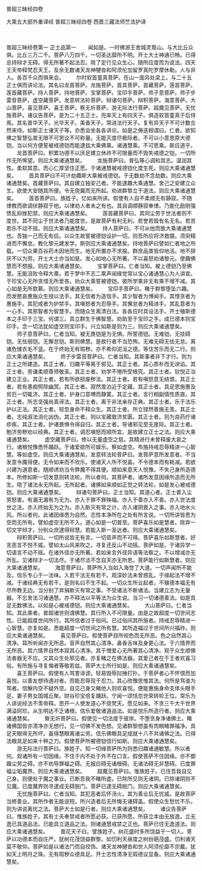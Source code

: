 <!-- { "loadSidebar": true } -->
普超三昧经四卷


大乘五大部外重译经
普超三昧经四卷
西晋三藏法师竺法护译


　　

普超三昧经卷第一
正士品第一
　　闻如是。一时佛游王舍城灵鹫山。与大比丘众俱。比丘三万二千。菩萨八万四千。一切圣达靡所不明。开士大士神通已畅。已得总持辩才无碍。得无所著不起法忍。晓了定行见众生心。随所应度而为说法。四天王天帝释梵忍天王。及余无数诸天龙神犍沓和阿须伦加留罗真陀罗摩休勒。人与非人。各百千众而俱来会。
　　尔时软首童真菩萨。在山一面异处梁上。与二十五正士俱而讲论法。其名曰龙首菩萨。龙施菩萨。首具菩萨。首藏菩萨。莲首菩萨。莲首藏菩萨。持人菩萨。持地菩萨。宝掌菩萨。宝印手菩萨。师子意菩萨。师子步雷音菩萨。虚空藏菩萨。发意转法轮菩萨。辩诸句菩萨。辩积菩萨。海意菩萨。大山菩萨。喜见菩萨。喜王菩萨。察无圻菩萨。游无际法行菩萨。超魔见菩萨。无忧施菩萨。诸议告菩萨。是为二十五正士。兜率天上有四天子。俱造软首童真于后侍焉。其名普华天子。光华天子。美香天子。常进法行天子。复有异天子不可计数佥然来侍。如斯正士诸天子等。亦悉会坐各各讲论。如是之俦迭相谓曰。仁者。欲知佛之智慧弘普无限不可思议不可称量。无能灭度尽极际者。不可以小意思原大德铠。当以何方便誓被戒德铠而能逮兹大乘佛乘。诸通慧乘。不可思乘。斯应道乎。
　　龙首菩萨曰。积累功德不以厌足建立休祚不可限量而不毁失戒德之铠。一切所作无所悕望。则应大乘诸通慧矣。
　　龙施菩萨曰。普弘等心调和其志。温润其性。柔软其意。而心仁厚坚住正愿。于诸通慧被戒德铠化度生死。则应大乘诸通慧矣。
　　首具菩萨曰不可计劫趣斯大乘被戒德铠。于无数劫不念劫数。则应大乘诸通慧矣。首藏菩萨曰。其自建立独安己者。不能逮趣大乘通慧。舍己之安建立众生。欲使大安随其所便。令无侥冀而无所起。劝进群黎立于道法。则应大乘诸通慧矣。
　　莲首菩萨曰。族姓子。忆如来所讲。假使有人自不柔顺无有静寂。不随律教而欲调伏静寂于他。以律劝人者未之有也。其自调顺静寂奉律。乃能化励刚强愦乱抑挫犯禁。则应大乘诸通慧矣。
　　莲首藏菩萨曰。其同尘劳于世法者则不度世。其不同尘于世法者乃能度世。是故菩萨有利无利。若誉若毁有名无名。若苦若乐不动不摇。则应大乘诸通慧矣。
　　持人菩萨曰。不可从他而致大乘诸通慧也。吾独一己而无有侣。以众生故誓被德铠设护一切。则吾所应将济救摄。须臾精进而不懈怠。教化黎元建发学。斯则应大乘诸通慧矣。持地菩萨曰譬如仁者地之所载。一切众果百谷药木因地而生。地无所置亦不求报。群庶品类皆仰地活。地不辞厌不以为劳。开士大士亦当如是。发心如地心无所著。不以喜怒劝诸黎元。使趣佛慧而不想报。则应大乘诸通慧矣。
　　宝掌菩萨曰。仁者当知。被上德铠乃至佛慧。无能沮败令释大乘。若于梦中不志二乘声闻缘觉常以宝心诸通慧心为人讲宣。于珍宝心无所贪惜无所爱吝。劝众大乘誓被德铠。彼所学乘非无有乘不增不减。其心如是无所歆慕。则应大乘诸通慧矣。
　　宝印手菩萨曰。睹于群黎堕坠六趣。而发愍哀惠施众生授以法手。其无信者为造信手。其少智者为博闻手。其悭贪者为惠施手。其犯戒者为护禁手。其嗔怒者为忍辱手。其懈怠者为精进手。其乱意者为一心手。其邪智者为智慧手。而随众生离清白法。各各应时具设法手。开士殖斯德本之手印于三宝。何谓三。具立群生于佛智慧。劝助至于宝印之手。成已德本则宝印手。念一切法犹如虚空则宝印手。兴立如斯是则为三。则应大乘诸通慧矣。
　　师子意菩萨曰。仁者当知。被无畏铠是为无惧。所誓德铠。无难铠。无挂碍铠。无怯弱铠。无懈怠铠。斯则佛慧。是故行者不当恐怖。无难无碍无怯无怠。离诸危懅衣毛不竖。在于终始无有瑕秽。亦不希仰泥洹之德。等住苦乐而无二行。则应大乘诸通慧矣。
　　师子步雷音菩萨曰。仁者当知。其斯事者非下才行。则为正士之所建造。其正士者。归趣平等离于邪见。其正士者。其心质朴而无谀谄。其正士者。劳谦柔顺尊师敬圣。其正士者。劝学不惓所受根究。其正士者。钦悦正治建立正业。其正士者。若有所欲损废秽法。其正士者。若有嗔怒意无结恨。其正士者。若有愚痴照除幽冥。其正士者。寂然澹泊近于定藏。其正士者。具足恩施惠及贫厄一切辄济。其正士者。护身口意喟而静寞。其正士者。言行相副情性质直。其正士者。所志坚强尚真谛法。其正士者。离于非法亲存正典。其正士者。乐于法乐护以正法。其正士者。轻忽身命不释众生。其正士者。所立铿然善施无羡。其正士者。志纯淑法消化凶伪。其正士者。则以宝藏救济贫匮。其正士者。则为良药疗诸疹疾。其正士者。护诸畏惧令得自归。其正士者。导诸邪见至无崖际。其正士者。勉济劳秽劝以经典。其正士者。调忍嗔怒而顺所宜。是故建立正士之法。则应大乘诸通慧矣。
　　虚空藏菩萨曰。修以无量虚空之慈。其精进行未曾释废大哀之行。诸根悦豫悉怀踊跃。于诸爱欲所可娱乐。察如虚空。布施持戒忍辱精进一心智慧。等如虚空。则应大乘诸通慧矣。发意转法轮菩萨曰。发菩萨意所发意者。不当发意令魔得便。无令如来而不欣乐。使诸天人所不悦喜。不令德本而有耗减。若欲兴建为道意者。随顺诱劝当令弊魔不得其便。顺如来意天人悦豫。不失己身所造德本。所修如斯一切发意则转法轮。所以者何。其菩萨者。诸所发意因缘所造而无所生。晓了诸法永无所起。无所起者。诸佛如来顺如正觉之转法轮。如是发心被戒德铠。则应大乘诸通慧矣。
　　辩诸句菩萨曰。正士当知。其道心者。正士普入尘劳怒害。有漏无漏有为无为。亦入于罪不罪殃福。亦入于善亦入不善。亦入世法度世之法。亦入终始无为之为。亦入断灭有常之计。亦入诸阴衰入之事。亦入地水火风。所以者何。此诸因缘悉为自然。志性本净所在之处有所言说。一切所讲皆悉为空而无所有。譬如虚空无所不入。道心如是一切普至。菩萨喜乐如是慧者。除弃一切文字辩才。分别众庶逮得辩慧。若能入斯一圣达者。则应大乘诸通慧矣。
　　辩积菩萨曰。一切所说皆无有言。一切音声而不可得。菩萨喜乐如斯慧者。好言恶言不悦不戚。譬如太山风来吹之。寻复还反山不动摇。菩萨如是。于诸异学一切语言不动不摇。在诸外径亦无所著。若如来言外径异语等法察之。不以增减亦无所乱。见诸辩才一切法尽。于诸尽法不念自天亦无所思。菩萨能行如斯慧者。则应大乘诸通慧矣。
　　海意菩萨曰。菩萨所入当如入海觉了大道。一切声闻所不能及。信乐专心于一法味。入若干法无有若干。观深妙法未曾惑乱。于缘起法不增不减。于诸经典无有若干。是则名曰不生不起。一切众生所业起者。不殖德本福无有尽所教无边。当分别了弃捐断灭有常之事。不受诸法不断诸法。当建立志为无量器。不忘舍法习诸通慧。亦不释法以平等法为众生说。当习一切诸德善法。如是具足无数佛法。以如是心被戒德铠。则应大乘诸通慧矣。
　　大山菩萨曰。仁者当知。其此乘者。普超诸世则谓佛慧。其行所入不可限量。由是之故超度一切世间志性。已能超度世间所行。其所信者过于俗间。已过俗间其所施者。持戒忍辱精进一心智慧。亦复如是。悉能超度一切世间之所有慧。其所造福过于世间所兴福祚。则应大乘诸通慧矣。
　　喜见菩萨曰。假使菩萨目所视色而无所恶。色之自然其心清净。耳所听闻亦无所恶。音声自然其心清净。鼻香舌味及身更心法。于六情界而无所恶。其六情界自然本寂其心清净。其于憎爱心无所著其心清净。观于众生顺佛法者器无不应。又其众生处邪见者。亦复睹之在佛法器。其爱己者在于王者欢喜习俗。有所施与寻复悔者等敬若兹。菩萨大士所行如是。则应大乘诸通慧矣。
　　喜王菩萨曰。假使有人骂詈诽谤。轻易毁辱挝捶打扑。于菩萨者心不怀恨而加喜悦。以善友想待遇对者。而能忍辱现于忍力。其心欣豫思惟其法。何所是骂谁为骂者。信解内空不疑外空。自见己身又睹他人则欢喜悦。便能惠施身命支体头眼手足。妻子男女国城丘聚。财谷珍宝倍复踊跃。宁闻一颂恬忽世荣转轮王位。常乐为人讲说经法不羡帝释。思开一人使发道心不侥梵天。愿见如来。不贪三千大千世界满溢珂珍。从生明达不乏诸根。信乐爱敬诸道品法。如是悦乐所造行者。则应大乘诸通慧矣。
　　察无圻菩萨曰。假使见一切法度于彼岸。不堕贪身净诸佛土。睹诸佛国皆亦清净亦无想行。见一切佛不发色想。见诸群黎想虽有肉眼睹罪福净。具足天眼得无所坏。虽得慧眼离诸尘劳。信乐佛眼具足成就十八不共诸佛之法。已得法眼具足如来十种之力。假使菩萨所被德铠信行如斯。则应大乘诸通慧矣。
　　游无际法行菩萨曰。族姓子。知一切缘菩萨所为则悉归趣诸通敏慧。所以者何。观诸所有一切因缘。不住于内不处于外不在口言。假使菩萨不住因缘。亦不御趣尘劳之碍。亦不劝导罪福之碍。无报应碍无诸根碍。无诸法碍无非慧碍。已度罪福尘垢魔界。则应大乘诸通慧矣。
　　超魔见菩萨曰。惟族姓子。已住吾我自见己身。则便处于魔之事业。已断吾我不睹所虚。已除所见则无诸阴。已除诸阴则不见魔。已度魔界则寻逮成无碍脱门。菩萨已逮无碍脱门。则应大乘诸通慧矣。
　　无忧施菩萨曰。仁者当知。其犯恶者后怀汤火。其为善业后无忧戚。是故菩萨当修善业。其所作者无能说短。所兴造者后无所悔无诸碍盖。假使众生愁忧不乐。则为讲说离忧之法。菩萨大士如是行者。则应大乘诸通慧矣。
　　诸议告菩萨曰。惟族姓子。其有士夫奉禁戒者所愿必获。已获所愿。所获立本由无放逸。立无逸已具道品法。已能具立道品之法。则诸通慧戒禁之正也。菩萨已住无逸道法。则应大乘诸通慧矣。
　　普花天子曰。譬族姓子。树花盛时多所饶益于一切人。菩萨以功德本而自庄严。犹树花茂饶益群黎。如忉利天昼度之树纷葩茂盛。忉利诸天莫不敬仰。菩萨如是以诸法门而自挍饰。诸天龙神揵沓和世人阿须伦靡不宗戴。犹如天上明月之珠。无有瑕秽众德具足。开士志性清净无瑕德议显备。则应大乘诸通慧矣。
